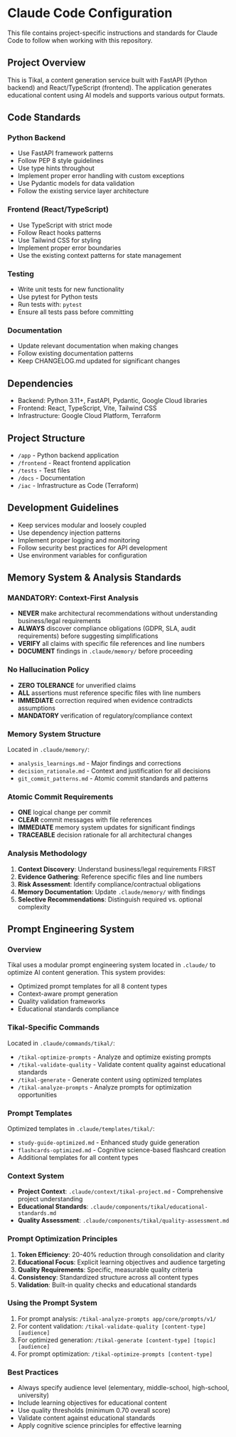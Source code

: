 # Claude Code Configuration

This file contains project-specific instructions and standards for Claude Code to follow when working with this repository.

## Project Overview

This is Tikal, a content generation service built with FastAPI (Python backend) and React/TypeScript (frontend). The application generates educational content using AI models and supports various output formats.

## Code Standards

### Python Backend

- Use FastAPI framework patterns
- Follow PEP 8 style guidelines
- Use type hints throughout
- Implement proper error handling with custom exceptions
- Use Pydantic models for data validation
- Follow the existing service layer architecture

### Frontend (React/TypeScript)

- Use TypeScript with strict mode
- Follow React hooks patterns
- Use Tailwind CSS for styling
- Implement proper error boundaries
- Use the existing context patterns for state management

### Testing

- Write unit tests for new functionality
- Use pytest for Python tests
- Run tests with: `pytest`
- Ensure all tests pass before committing

### Documentation

- Update relevant documentation when making changes
- Follow existing documentation patterns
- Keep CHANGELOG.md updated for significant changes

## Dependencies

- Backend: Python 3.11+, FastAPI, Pydantic, Google Cloud libraries
- Frontend: React, TypeScript, Vite, Tailwind CSS
- Infrastructure: Google Cloud Platform, Terraform

## Project Structure

- `/app` - Python backend application
- `/frontend` - React frontend application  
- `/tests` - Test files
- `/docs` - Documentation
- `/iac` - Infrastructure as Code (Terraform)

## Development Guidelines

- Keep services modular and loosely coupled
- Use dependency injection patterns
- Implement proper logging and monitoring
- Follow security best practices for API development
- Use environment variables for configuration

## Memory System & Analysis Standards

### MANDATORY: Context-First Analysis

- **NEVER** make architectural recommendations without understanding business/legal requirements
- **ALWAYS** discover compliance obligations (GDPR, SLA, audit requirements) before suggesting simplifications
- **VERIFY** all claims with specific file references and line numbers
- **DOCUMENT** findings in `.claude/memory/` before proceeding

### No Hallucination Policy

- **ZERO TOLERANCE** for unverified claims
- **ALL** assertions must reference specific files with line numbers
- **IMMEDIATE** correction required when evidence contradicts assumptions
- **MANDATORY** verification of regulatory/compliance context

### Memory System Structure

Located in `.claude/memory/`:

- `analysis_learnings.md` - Major findings and corrections
- `decision_rationale.md` - Context and justification for all decisions  
- `git_commit_patterns.md` - Atomic commit standards and patterns

### Atomic Commit Requirements

- **ONE** logical change per commit
- **CLEAR** commit messages with file references
- **IMMEDIATE** memory system updates for significant findings
- **TRACEABLE** decision rationale for all architectural changes

### Analysis Methodology

1. **Context Discovery**: Understand business/legal requirements FIRST
2. **Evidence Gathering**: Reference specific files and line numbers
3. **Risk Assessment**: Identify compliance/contractual obligations
4. **Memory Documentation**: Update `.claude/memory/` with findings
5. **Selective Recommendations**: Distinguish required vs. optional complexity

## Prompt Engineering System

### Overview

Tikal uses a modular prompt engineering system located in `.claude/` to optimize AI content generation. This system provides:

- Optimized prompt templates for all 8 content types
- Context-aware prompt generation
- Quality validation frameworks
- Educational standards compliance

### Tikal-Specific Commands

Located in `.claude/commands/tikal/`:

- `/tikal-optimize-prompts` - Analyze and optimize existing prompts
- `/tikal-validate-quality` - Validate content quality against educational standards
- `/tikal-generate` - Generate content using optimized templates
- `/tikal-analyze-prompts` - Analyze prompts for optimization opportunities

### Prompt Templates

Optimized templates in `.claude/templates/tikal/`:

- `study-guide-optimized.md` - Enhanced study guide generation
- `flashcards-optimized.md` - Cognitive science-based flashcard creation
- Additional templates for all content types

### Context System

- **Project Context**: `.claude/context/tikal-project.md` - Comprehensive project understanding
- **Educational Standards**: `.claude/components/tikal/educational-standards.md`
- **Quality Assessment**: `.claude/components/tikal/quality-assessment.md`

### Prompt Optimization Principles

1. **Token Efficiency**: 20-40% reduction through consolidation and clarity
2. **Educational Focus**: Explicit learning objectives and audience targeting
3. **Quality Requirements**: Specific, measurable quality criteria
4. **Consistency**: Standardized structure across all content types
5. **Validation**: Built-in quality checks and educational standards

### Using the Prompt System

1. For prompt analysis: `/tikal-analyze-prompts app/core/prompts/v1/`
2. For content validation: `/tikal-validate-quality [content-type] [audience]`
3. For optimized generation: `/tikal-generate [content-type] [topic] [audience]`
4. For prompt optimization: `/tikal-optimize-prompts [content-type]`

### Best Practices

- Always specify audience level (elementary, middle-school, high-school, university)
- Include learning objectives for educational content
- Use quality thresholds (minimum 0.70 overall score)
- Validate content against educational standards
- Apply cognitive science principles for effective learning
